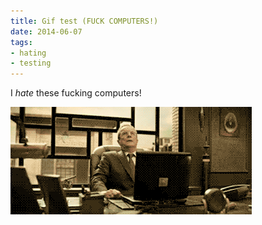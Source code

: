 ```yaml
---
title: Gif test (FUCK COMPUTERS!)
date: 2014-06-07
tags:
- hating
- testing
---
```


I *hate* these fucking computers!

![fuck these computers!](fuck_computers.gif)